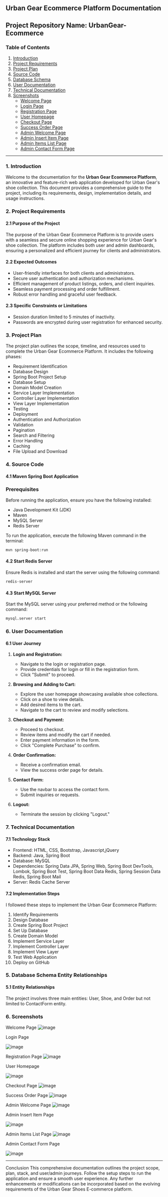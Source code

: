 ## Urban Gear Ecommerce Platform Documentation

## Project Repository Name: UrbanGear-Ecommerce

### Table of Contents
1. [Introduction](#introduction)
2. [Project Requirements](#project-requirements)
3. [Project Plan](#project-plan)
4. [Source Code](#source-code)
5. [Database Schema](#database-schema)
6. [User Documentation](#user-documentation)
7. [Technical Documentation](#technical-documentation)
8. [Screenshots](#screenshots)
   - [Welcome Page](#welcome-page)
   - [Login Page](#login-page)
   - [Registration Page](#registration-page)
   - [User Homepage](#user-homepage)
   - [Checkout Page](#checkout-page)
   - [Success Order Page](#success-order-page)
   - [Admin Welcome Page](#admin-welcome-page)
   - [Admin Insert Item Page](#admin-insert-item-page)
   - [Admin Items List Page](#admin-items-list-page)
   - [Admin Contact Form Page](#admin-Contact-Form-page)

---

### 1. Introduction<a name="introduction"></a>

Welcome to the documentation for the **Urban Gear Ecommerce Platform**, an innovative and feature-rich web application developed for Urban Gear's shoe collection. This document provides a comprehensive guide to the project, including its requirements, design, implementation details, and usage instructions.

### 2. Project Requirements<a name="project-requirements"></a>

#### 2.1 Purpose of the Project
The purpose of the Urban Gear Ecommerce Platform is to provide users with a seamless and secure online shopping experience for Urban Gear's shoe collection. The platform includes both user and admin dashboards, ensuring a personalized and efficient journey for clients and administrators.

#### 2.2 Expected Outcomes
- User-friendly interfaces for both clients and administrators.
- Secure user authentication and authorization mechanisms.
- Efficient management of product listings, orders, and client inquiries.
- Seamless payment processing and order fulfillment.
- Robust error handling and graceful user feedback.

#### 2.3 Specific Constraints or Limitations
- Session duration limited to 5 minutes of inactivity.
- Passwords are encrypted during user registration for enhanced security.

### 3. Project Plan<a name="project-plan"></a>

The project plan outlines the scope, timeline, and resources used to complete the Urban Gear Ecommerce Platform. It includes the following phases:
- Requirement Identification
- Database Design
- Spring Boot Project Setup
- Database Setup
- Domain Model Creation
- Service Layer Implementation
- Controller Layer Implementation
- View Layer Implementation
- Testing
- Deployment
- Authentication and Authorization
- Validation
- Pagination
- Search and Filtering
- Error Handling
- Caching
- File Upload and Download

### 4. Source Code<a name="source-code"></a>

#### 4.1 Maven Spring Boot Application

### Prerequisites

Before running the application, ensure you have the following installed:

- Java Development Kit (JDK)
- Maven
- MySQL Server
- Redis Server

To run the application, execute the following Maven command in the terminal:

```bash
mvn spring-boot:run
```

#### 4.2 Start Redis Server
Ensure Redis is installed and start the server using the following command:

```bash
redis-server
```

#### 4.3 Start MySQL Server
Start the MySQL server using your preferred method or the following command:

```bash
mysql.server start
```


### 6. User Documentation<a name="user-documentation"></a>

#### 6.1 User Journey
1. **Login and Registration:**
   - Navigate to the login or registration page.
   - Provide credentials for login or fill in the registration form.
   - Click "Submit" to proceed.

2. **Browsing and Adding to Cart:**
   - Explore the user homepage showcasing available shoe collections.
   - Click on a shoe to view details.
   - Add desired items to the cart.
   - Navigate to the cart to review and modify selections.

3. **Checkout and Payment:**
   - Proceed to checkout.
   - Review items and modify the cart if needed.
   - Enter payment information in the form.
   - Click "Complete Purchase" to confirm.

4. **Order Confirmation:**
   - Receive a confirmation email.
   - View the success order page for details.

5. **Contact Form:**
   - Use the navbar to access the contact form.
   - Submit inquiries or requests.

6. **Logout:**
   - Terminate the session by clicking "Logout."

### 7. Technical Documentation<a name="technical-documentation"></a>

#### 7.1 Technology Stack
- Frontend: HTML, CSS, Bootstrap, Javascript,jQuery
- Backend: Java, Spring Boot
- Database: MySQL
- Dependencies: Spring Data JPA, Spring Web, Spring Boot DevTools, Lombok, Spring Boot Test, Spring Boot Data Redis, Spring Session Data Redis, Spring Boot Mail
- Server: Redis Cache Server

#### 7.2 Implementation Steps
I followed these steps to implement the Urban Gear Ecommerce Platform:
1. Identify Requirements
2. Design Database
3. Create Spring Boot Project
4. Set Up Database
5. Create Domain Model
6. Implement Service Layer
7. Implement Controller Layer
8. Implement View Layer
9. Test Web Application
10. Deploy on GitHub



### 5. Database Schema<a name="database-schema"></a> Entity Relationships

#### 5.1 Entity Relationships
The project involves three main entities: User, Shoe, and Order but not limited to ContactForm entity.

### 6. Screenshots<a name="screenshots"></a>

Welcome Page
  ![image](https://github.com/wi127/Ecommerceshoeapp/assets/114063736/13393e6e-f040-43ba-afcf-0fc0ef0aa5d6)


Login Page
  
![image](https://github.com/wi127/Ecommerceshoeapp/assets/114063736/dba544e0-4438-4204-bc60-c6f84d33dab9)

Registration Page
  ![image](https://github.com/wi127/Ecommerceshoeapp/assets/114063736/3865c50b-fd34-49ab-addd-5bce7fc08265)

User Homepage
  
![image](https://github.com/wi127/Ecommerceshoeapp/assets/114063736/48bfd042-dc4b-44a5-b948-8e7ef6ab7557)


Checkout Page
  ![image](https://github.com/wi127/Ecommerceshoeapp/assets/114063736/8dc3b0df-1a39-4c7d-84af-aca8d7923a6f)



Success Order Page
  ![image](https://github.com/wi127/Ecommerceshoeapp/assets/114063736/3e1f4573-46bc-4868-bc95-88f4a219a567)


Admin Welcome Page
 ![image](https://github.com/wi127/Ecommerceshoeapp/assets/114063736/b9fbfdd8-443b-40dd-8b05-0a95eec49f6c)

 
Admin Insert Item Page
  
![image](https://github.com/wi127/Ecommerceshoeapp/assets/114063736/a66e5f31-b5cd-465e-9982-1658395487ff)

Admin Items List Page
 ![image](https://github.com/wi127/Ecommerceshoeapp/assets/114063736/b36830fc-00c0-4411-a905-0ca6ee833aca)

 
Admin Contact Form Page
 
 ![image](https://github.com/wi127/Ecommerceshoeapp/assets/114063736/8725e5cd-e729-4111-b5ec-daa274282c7a)

________________________________________
Conclusion
This comprehensive documentation outlines the project scope, plan, stack, and user/admin journeys. Follow the setup steps to run the application and ensure a smooth user experience. Any further enhancements or modifications can be incorporated based on the evolving requirements of the Urban Gear Shoes E-commerce platform.

